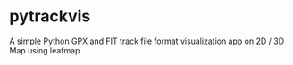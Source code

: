 # pytrackvis
A simple Python GPX and FIT track file format visualization app on 2D / 3D Map using leafmap
